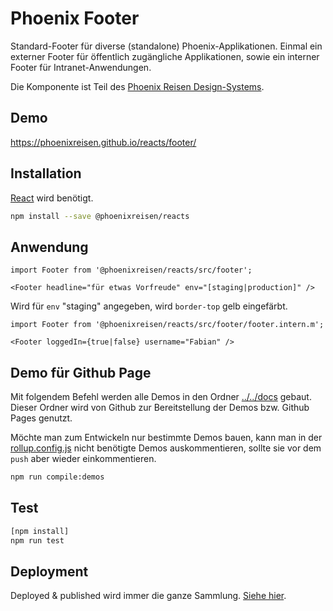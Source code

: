 # Phoenix Footer

Standard-Footer für diverse (standalone) Phoenix-Applikationen. Einmal ein externer Footer für öffentlich zugängliche Applikationen,
sowie ein interner Footer für Intranet-Anwendungen.

Die Komponente ist Teil des [Phoenix Reisen Design-Systems](https://design-system.phoenixreisen.net).

## Demo

https://phoenixreisen.github.io/reacts/footer/

## Installation

[React](https://reactjs.org/) wird benötigt.

```bash
npm install --save @phoenixreisen/reacts
```

## Anwendung

```tsx
import Footer from '@phoenixreisen/reacts/src/footer';

<Footer headline="für etwas Vorfreude" env="[staging|production]" />
```

Wird für `env` "staging" angegeben, wird `border-top` gelb eingefärbt.

```tsx
import Footer from '@phoenixreisen/reacts/src/footer/footer.intern.m';

<Footer loggedIn={true|false} username="Fabian" />
```

## Demo für Github Page

Mit folgendem Befehl werden alle Demos in den Ordner [../../docs](../../docs) gebaut. Dieser Ordner wird von Github zur Bereitstellung der Demos bzw. Github Pages genutzt.

Möchte man zum Entwickeln nur bestimmte Demos bauen, kann man in der [rollup.config.js](../../rollup.config.js) nicht benötigte Demos auskommentieren, sollte sie vor dem `push` aber wieder einkommentieren.

```bash
npm run compile:demos
```

## Test

```bash
[npm install]
npm run test
```

## Deployment

Deployed & published wird immer die ganze Sammlung. [Siehe hier](../../README.md).